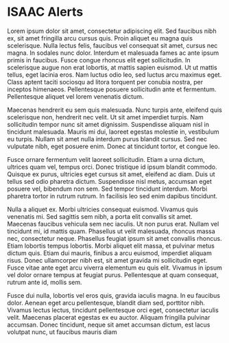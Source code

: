 # ISAAC Alerts

Lorem ipsum dolor sit amet, consectetur adipiscing elit. Sed faucibus nibh ex, sit amet fringilla arcu cursus quis. Proin aliquet eu magna quis scelerisque. Nulla lectus felis, faucibus vel consequat sit amet, cursus nec magna. In sodales nunc dolor. Interdum et malesuada fames ac ante ipsum primis in faucibus. Fusce congue rhoncus elit eget sollicitudin. In scelerisque augue non erat lobortis, at mattis sapien euismod. Ut ut mattis tellus, eget lacinia eros. Nam luctus odio leo, sed luctus arcu maximus eget. Class aptent taciti sociosqu ad litora torquent per conubia nostra, per inceptos himenaeos. Pellentesque posuere sollicitudin ante et fermentum. Pellentesque aliquet vel lorem venenatis dictum.

Maecenas hendrerit eu sem quis malesuada. Nunc turpis ante, eleifend quis scelerisque non, hendrerit nec velit. Ut sit amet imperdiet turpis. Nam sollicitudin tempor nunc sit amet dignissim. Suspendisse aliquam nisl in tincidunt malesuada. Mauris mi dui, laoreet egestas molestie in, vestibulum eu turpis. Nullam sit amet nulla interdum purus blandit cursus. Sed nec vulputate nibh, eget posuere enim. Donec at tincidunt tortor, et congue leo.

Fusce ornare fermentum velit laoreet sollicitudin. Etiam a urna dictum, ultrices quam vel, tempus orci. Donec tristique id ipsum blandit commodo. Quisque ex purus, ultricies eget cursus sit amet, eleifend ac diam. Duis ut tellus sed odio pharetra dictum. Suspendisse nisl metus, accumsan eget posuere vel, bibendum non sem. Sed tempor tincidunt interdum. Morbi pharetra tortor in rutrum rutrum. In facilisis leo sed enim dapibus tincidunt.

Nulla a aliquet ex. Morbi ultricies consequat euismod. Vivamus quis venenatis mi. Sed sagittis sem nibh, a porta elit convallis sit amet. Maecenas faucibus vehicula sem nec iaculis. Ut non purus erat. Nullam vel tincidunt mi, id mattis quam. Phasellus ut velit malesuada, rhoncus massa nec, consectetur neque. Phasellus feugiat ipsum sit amet convallis rhoncus. Etiam lobortis tempus lobortis. Morbi aliquet elit massa, et pulvinar metus dictum quis. Etiam dui mauris, finibus a arcu euismod, imperdiet aliquam risus. Donec ullamcorper nibh est, sit amet gravida mi sollicitudin eget. Fusce vitae ante eget arcu viverra elementum eu quis elit. Vivamus in ipsum vel dolor ornare tempus at feugiat purus. Pellentesque at quam consequat, rutrum ante id, mollis sem.

Fusce dui nulla, lobortis vel eros quis, gravida iaculis magna. In eu faucibus dolor. Aenean eget arcu pellentesque, blandit diam sed, porttitor nibh. Vivamus lectus lectus, tincidunt pellentesque orci eget, consectetur iaculis velit. Maecenas placerat egestas ex eu auctor. Aliquam fringilla pulvinar accumsan. Donec tincidunt, neque sit amet accumsan dictum, est lacus volutpat nunc, ut faucibus mauris diam